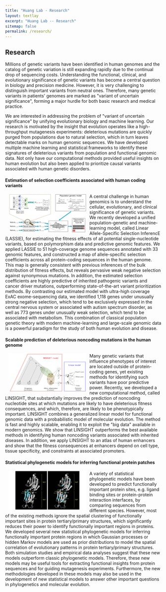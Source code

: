 ```yaml
---
title: "Huang Lab - Research"
layout: textlay
excerpt: "Huang Lab -- Research"
sitemap: false
permalink: /research/
---
```


## Research
Millions of genetic variants have been identified in human genomes and the
catalog of genetic variation is still expanding rapidly due to the continual
drop of sequencing costs. Understanding the functional, clinical, and
evolutionary significance of genetic variants has become a central question in
biology and precision medicine. 
However, it is very challenging to distinguish important variants from neutral ones.
Therefore, many genetic variants in patients' genomes are marked as "variant of
uncertain significance", forming a major hurdle for both basic research and
medical practice.

We are interested in addressing the problem of "variant of uncertain significance" 
by unifying evolutionary biology and machine learning. Our research is motivated
by the insight that evolution operates like a high-throughput mutagenesis experiments:
deleterious mutations are quickly purged from 
populations due to natural selection, which in turn leaves detectable marks on human genomic sequences.
We have developed multiple machine learning and statistical frameworks 
to identify these signatures of deleterious variants from population and functional genomic data.
Not only have our computational methods provided useful insights on human evolution but also been applied
to prioritize causal variants associated with human genetic disorders.

#### Estimation of selection coefficients associated with human coding variants 
<p>
<img src="../images/slider7001400/SmartTipSide.jpg" alt="LASSIE" width="50%" height="50%" style="float:left;margin:0px 10px">

A central challenge in human genomics is to understand the cellular, evolutionary, and clinical significance
of genetic variants. We recently developed a unified population-genetic and machine-learning model,
called Linear Allele-Specific Selection InferencE (LASSIE), for estimating the fitness effects of all potential
single-nucleotide variants, based on polymorphism data and predictive genomic features. We applied
LASSIE to 51 high-coverage genome sequences annotated with 33 genomic features, and constructed a
map of allele-specific selection coefficients across all protein-coding sequences in the human genome. This
map is generally consistent with previous inferences of the bulk distribution of fitness effects, but reveals
pervasive weak negative selection against synonymous mutations. In addition, the estimated selection coefficients
are highly predictive of inherited pathogenic variants and cancer driver mutations, outperforming
state-of-the-art variant prioritization methods. By contrasting our estimated model with ultra-high coverage
ExAC exome-sequencing data, we identified 1,118 genes under unusually strong negative selection, which
tend to be exclusively expressed in the central nervous system or associated with autism spectrum disorder,
as well as 773 genes under unusually weak selection, which tend to be associated with metabolism. This
combination of classical population genetic theory with modern machine-learning and large-scale genomic
data is a powerful paradigm for the study of both human evolution and disease.
</p>

#### Scalable prediction of deleterious noncoding mutations in the human genome

<p>
<img src="../images/slider7001400/LINSIGHT.png" alt="LASSIE" width="50%" height="50%" style="float:left;margin:0px 10px">
Many genetic variants that influence phenotypes of interest are located outside of protein-coding genes, yet existing methods for identifying such variants have poor predictive power. Recently, we developed a new computational method, called LINSIGHT, that substantially improves the prediction of noncoding nucleotide sites at which mutations are likely to have deleterious fitness consequences, and which, therefore, are likely to be phenotypically important. LINSIGHT combines a generalized linear model for functional genomic data with a probabilistic model of molecular evolution. The method is fast and highly scalable, enabling it to exploit the "big data" available in modern genomics. We show that LINSIGHT outperforms the best available methods in identifying human noncoding variants associated with inherited diseases. In addition, we apply LINSIGHT to an atlas of human enhancers and show that the fitness consequences at enhancers depend on cell type, tissue specificity, and constraints at associated promoters.
</p>

#### Statistical phylogenetic models for inferring functional protein patches
<p>
<img src="../images/slider7001400/gp4rate.jpg" alt="LASSIE" width="50%" height="50%" style="float:left;margin:0px 10px">
A variety of statistical phylogenetic models have been developed to predict functionally important protein sites, e.g. ligand binding sites or protein-protein interaction interfaces, by comparing sequences from different species. However, most of the existing methods ignore the spatial clustering of functionally important sites in protein tertiary/primary structures, which significantly reduces their power to identify functionally important regions in proteins. We developed several new statistical phylogenetic models for inferring functionally important protein regions in which Gaussian processes or hidden Markov models are used as prior distributions to model the spatial correlation of evolutionary patterns in protein tertiary/primary structures. Both simulation studies and empirical data analyses suggest that these new models outperform classic phylogenetic models. Therefore, these new models may be useful tools for extracting functional insights from protein sequences and for guiding mutagenesis experiments. Furthermore, the new methodologies developed in these models may also be used in the development of new statistical models to answer other important questions in phylogenetics and molecular evolution.
</p>


